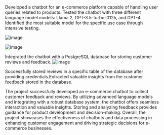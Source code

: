 Developed a chatbot for an e-commerce platform capable of handling user queries related to products.
Tested the chatbot with three different language model models: Llama 2, GPT-3.5-turbo-0125, and GPT-4.
Identified the most suitable model for the specific use case through intensive testing.


![image](https://github.com/Tiruvikraman/Customer-review-collecting-Chatbot-using-Hugging_face-model-and-Postgress-sql/assets/115523481/274adffe-cfba-493c-b1e2-0c7c01e5ce34)

![image](https://github.com/Tiruvikraman/Customer-review-collecting-Chatbot-using-Hugging_face-model-and-Postgress-sql/assets/115523481/1075021e-e19b-4597-a7fa-e91ffd63b4da)

Integrated the chatbot with a PostgreSQL database for storing customer reviews and feedback.
![image](https://github.com/Tiruvikraman/Customer-review-collecting-Chatbot-using-Hugging_face-model-and-Postgress-sql/assets/115523481/6cc5124a-8752-47b4-a4da-203d6b3928bc)

Successfully stored reviews in a specific table of the database after providing credentials.Extracted valuable insights from the customer feedback stored in the database.

The project successfully developed an e-commerce chatbot to collect customer feedback and reviews. By utilizing advanced language models and integrating with a robust database system, the chatbot offers seamless interaction and valuable insights. Storing and analyzing feedback provides guidance for product development and decision-making. Overall, the project showcases the effectiveness of chatbots and data processing in enhancing customer engagement and driving strategic decisions for
e-commerce businesses.
